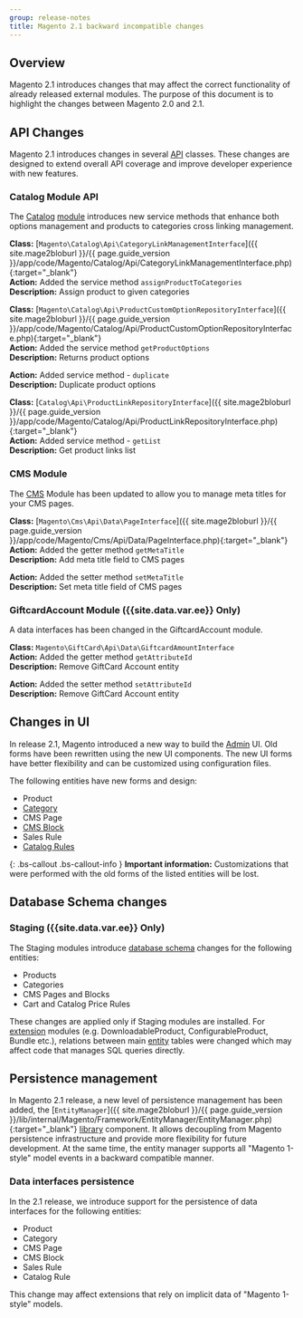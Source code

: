 ```yaml
---
group: release-notes
title: Magento 2.1 backward incompatible changes
---
```


## Overview

Magento 2.1 introduces changes that may affect the correct functionality of already released external modules. The purpose of this document is to highlight the changes between Magento 2.0 and 2.1.

## API Changes

Magento 2.1 introduces changes in several [API](https://glossary.magento.com/api) classes. These changes are designed to extend overall API coverage and improve developer experience with new features.

### Catalog Module API

The [Catalog](https://glossary.magento.com/catalog) [module](https://glossary.magento.com/module) introduces new service methods that enhance both options management and products to categories cross linking management.

**Class:** [`Magento\Catalog\Api\CategoryLinkManagementInterface`]({{ site.mage2bloburl }}/{{ page.guide_version }}/app/code/Magento/Catalog/Api/CategoryLinkManagementInterface.php){:target="_blank"}<br/>
**Action:** Added the service method `assignProductToCategories`<br/>
**Description:** Assign product to given categories<br/>

**Class:** [`Magento\Catalog\Api\ProductCustomOptionRepositoryInterface`]({{ site.mage2bloburl }}/{{ page.guide_version }}/app/code/Magento/Catalog/Api/ProductCustomOptionRepositoryInterface.php){:target="_blank"}<br/>
**Action:** Added the service method `getProductOptions`<br/>
**Description:** Returns product options<br/>

**Action:** Added service method - `duplicate`<br/>
**Description:** Duplicate product options<br/>

**Class:** [`Catalog\Api\ProductLinkRepositoryInterface`]({{ site.mage2bloburl }}/{{ page.guide_version }}/app/code/Magento/Catalog/Api/ProductLinkRepositoryInterface.php){:target="_blank"}<br/>
**Action:** Added service method - `getList`<br/>
**Description:** Get product links list<br/>

### CMS Module

The [CMS](https://glossary.magento.com/cms) Module has been updated to allow you to manage meta titles for your CMS pages.

**Class:** [`Magento\Cms\Api\Data\PageInterface`]({{ site.mage2bloburl }}/{{ page.guide_version }}/app/code/Magento/Cms/Api/Data/PageInterface.php){:target="_blank"}<br/>
**Action:** Added the getter method `getMetaTitle`<br/>
**Description:** Add meta title field to CMS pages<br/>

**Action:** Added the setter method `setMetaTitle`<br/>
**Description:** Set meta title field of CMS pages<br/>

### GiftcardAccount Module ({{site.data.var.ee}} Only)

A data interfaces has been changed in the GiftcardAccount module.

**Class:** `Magento\GiftCard\Api\Data\GiftcardAmountInterface`<br/>
**Action:** Added the getter method `getAttributeId`<br/>
**Description:** Remove GiftCard Account entity<br/>

**Action:** Added the setter method `setAttributeId`<br/>
**Description:** Remove GiftCard Account entity<br/>

## Changes in UI

In release 2.1, Magento introduced a new way to build the [Admin](https://glossary.magento.com/admin) UI. Old forms have been rewritten using the new UI components. The new UI forms have better flexibility and can be customized using configuration files.

The following entities have new forms and design:

- Product
- [Category](https://glossary.magento.com/category)
- CMS Page
- [CMS Block](https://glossary.magento.com/cms-block)
- Sales Rule
- [Catalog Rules](https://glossary.magento.com/catalog-rules)

{: .bs-callout .bs-callout-info }
**Important information:** Customizations that were performed with the old forms of the listed entities will be lost.

## Database Schema changes

### Staging ({{site.data.var.ee}} Only)

The Staging modules introduce [database schema](https://glossary.magento.com/database-schema) changes for the following entities:

- Products
- Categories
- CMS Pages and Blocks
- Cart and Catalog Price Rules

These changes are applied only if Staging modules are installed. For [extension](https://glossary.magento.com/extension) modules (e.g. DownloadableProduct, ConfigurableProduct, Bundle etc.), relations between main [entity](https://glossary.magento.com/entity) tables were changed which may affect code that manages SQL queries directly.

## Persistence management

In Magento 2.1 release, a new level of persistence management has been added, the [`EntityManager`]({{ site.mage2bloburl }}/{{ page.guide_version }}/lib/internal/Magento/Framework/EntityManager/EntityManager.php){:target="_blank"} [library](https://glossary.magento.com/library) component. It allows decoupling from Magento persistence infrastructure and provide more flexibility for future development. At the same time, the entity manager supports all "Magento 1-style" model events in a backward compatible manner.

### Data interfaces persistence

In the 2.1 release, we introduce support for the persistence  of data interfaces for the following entities:

- Product
- Category
- CMS Page
- CMS Block
- Sales Rule
- Catalog Rule

This change may affect extensions that rely on implicit data of "Magento 1-style" models.

